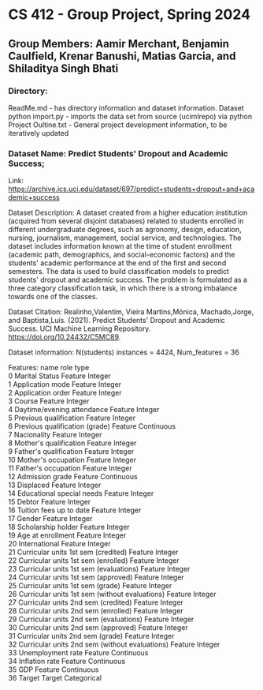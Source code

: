 
# CS 412 - Group Project, Spring 2024

## Group Members: Aamir Merchant, Benjamin Caulfield, Krenar Banushi, Matias Garcia, and Shiladitya Singh Bhati

### Directory:

ReadMe.md - has directory information and dataset information.
Dataset python import.py - imports the data set from source (ucimlrepo) via python
Project Oultine.txt - General project development information, to be iteratively updated

### Dataset Name: Predict Students' Dropout and Academic Success; 
Link: https://archive.ics.uci.edu/dataset/697/predict+students+dropout+and+academic+success

Dataset Description: A dataset created from a higher education institution (acquired from several disjoint databases) related to students enrolled in different undergraduate degrees, such as agronomy, design, education, nursing, journalism, management, social service, and technologies. The dataset includes information known at the time of student enrollment (academic path, demographics, and social-economic factors) and the students' academic performance at the end of the first and second semesters. The data is used to build classification models to predict students' dropout and academic success. The problem is formulated as a three category classification task, in which there is a strong imbalance towards one of the classes.

Dataset Citation: Realinho,Valentim, Vieira Martins,Mónica, Machado,Jorge, and Baptista,Luís. (2021). Predict Students' Dropout and Academic Success. UCI Machine Learning Repository. https://doi.org/10.24432/C5MC89.

Dataset information: 
N(students) instances = 4424, Num_features = 36

Features:
                                              name     role         type  
0                                   Marital Status  Feature      Integer   
1                                 Application mode  Feature      Integer   
2                                Application order  Feature      Integer   
3                                           Course  Feature      Integer   
4                       Daytime/evening attendance  Feature      Integer   
5                           Previous qualification  Feature      Integer   
6                   Previous qualification (grade)  Feature   Continuous   
7                                      Nacionality  Feature      Integer   
8                           Mother's qualification  Feature      Integer   
9                           Father's qualification  Feature      Integer   
10                             Mother's occupation  Feature      Integer   
11                             Father's occupation  Feature      Integer   
12                                 Admission grade  Feature   Continuous   
13                                       Displaced  Feature      Integer   
14                       Educational special needs  Feature      Integer   
15                                          Debtor  Feature      Integer   
16                         Tuition fees up to date  Feature      Integer   
17                                          Gender  Feature      Integer   
18                              Scholarship holder  Feature      Integer   
19                               Age at enrollment  Feature      Integer   
20                                   International  Feature      Integer   
21             Curricular units 1st sem (credited)  Feature      Integer   
22             Curricular units 1st sem (enrolled)  Feature      Integer   
23          Curricular units 1st sem (evaluations)  Feature      Integer   
24             Curricular units 1st sem (approved)  Feature      Integer   
25                Curricular units 1st sem (grade)  Feature      Integer   
26  Curricular units 1st sem (without evaluations)  Feature      Integer   
27             Curricular units 2nd sem (credited)  Feature      Integer   
28             Curricular units 2nd sem (enrolled)  Feature      Integer   
29          Curricular units 2nd sem (evaluations)  Feature      Integer   
30             Curricular units 2nd sem (approved)  Feature      Integer   
31                Curricular units 2nd sem (grade)  Feature      Integer   
32  Curricular units 2nd sem (without evaluations)  Feature      Integer   
33                               Unemployment rate  Feature   Continuous   
34                                  Inflation rate  Feature   Continuous   
35                                             GDP  Feature   Continuous   
36                                          Target   Target  Categorical   

